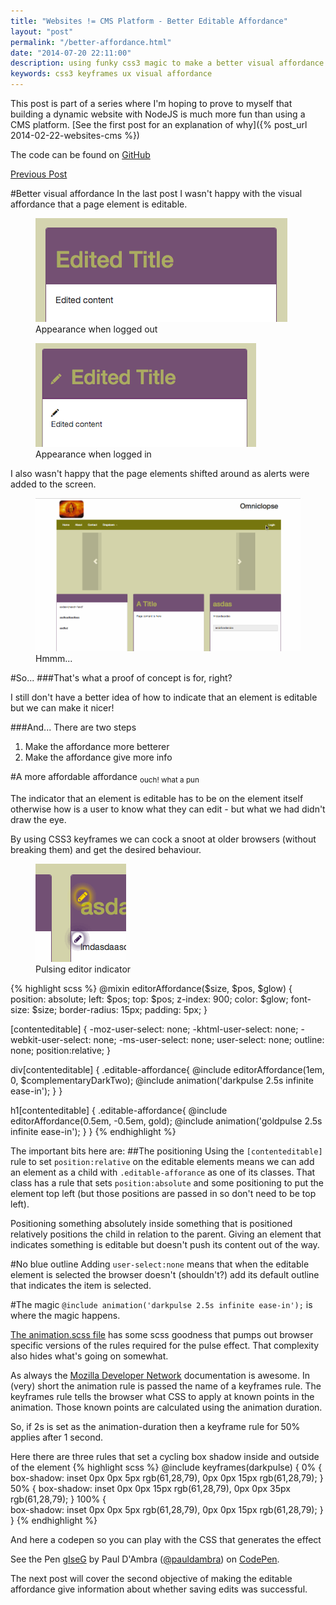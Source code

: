 ```yaml
--- 
title: "Websites != CMS Platform - Better Editable Affordance" 
layout: "post" 
permalink: "/better-affordance.html" 
date: "2014-07-20 22:11:00"
description: using funky css3 magic to make a better visual affordance
keywords: css3 keyframes ux visual affordance
---
```

This post is part of a series where I'm hoping to prove to myself that building a dynamic website with NodeJS is much more fun than using a CMS platform. [See the first post for an explanation of why]({% post_url 2014-02-22-websites-cms %})

The code can be found on [GitHub](https://github.com/pauldambra/omniclopse)

[Previous Post](/On-Page-Editing.html)

#Better visual affordance
In the last post I wasn't happy with the visual affordance that a page element is editable.

<figure>
	<img src="/images/affordance-loggedout.png" alt="editable sections for anonymous users" class="img-responsive img-thumbnail"/>
	<figcaption>Appearance when logged out</figcaption>
</figure>
<figure>
	<img src="/images/affordance-loggedin.png" alt="editable sections for anonymous users" class="img-responsive img-thumbnail"/>
	<figcaption>Appearance when logged in</figcaption>
</figure>

I also wasn't happy that the page elements shifted around as alerts were added to the screen.

<figure>
<img src="/images/editing.gif" alt="editing the page" class="img-responsive img-thumbnail"/>
<figcaption>Hmmm...</figcaption>
</figure>

#So...
###That's what a proof of concept is for, right?

I still don't have a better idea of how to indicate that an element is editable but we can make it nicer!

###And...
There are two steps 
<ol>
	<li>Make the affordance more betterer</li>
	<li>Make the affordance give more info</li>
</ol>

#A more affordable affordance 
<sub> ouch! what a pun</sub>

The indicator that an element is editable has to be on the element itself otherwise how is a user to know what they can edit - but what we had didn't draw the eye. 

By using CSS3 keyframes we can cock a snoot at older browsers (without breaking them) and get the desired behaviour.

<figure>
<img src="/images/pulse.gif" alt="pulsing affordance" class="img-responsive img-thumbnail"/>
<figcaption>Pulsing editor indicator</figcaption>
</figure>

{% highlight scss %}
@mixin editorAffordance($size, $pos, $glow) {
	position: absolute;
	left: $pos;
	top: $pos;
	z-index: 900;
	color: $glow;
	font-size: $size;
	border-radius: 15px;
	padding: 5px;
}

[contenteditable] {
	-moz-user-select: none;
	-khtml-user-select: none;
	-webkit-user-select: none;
	-ms-user-select: none;
	user-select: none;
	outline: none;
	position:relative;
}

div[contenteditable] {
	.editable-affordance{
    	@include editorAffordance(1em, 0, $complementaryDarkTwo);
    	@include animation('darkpulse 2.5s infinite ease-in');
	}
}

h1[contenteditable] {
	.editable-affordance{
    	@include editorAffordance(0.5em, -0.5em, gold);
    	@include animation('goldpulse 2.5s infinite ease-in');
	}
}
{% endhighlight %}

The important bits here are:
##The positioning
Using the `[contenteditable]` rule to set `position:relative` on the editable elements means we can add an element as a child with `.editable-afforance` as one of its classes. That class has a rule that sets `position:absolute` and some positioning to put the element top left (but those positions are passed in so don't need to be top left).

Positioning something absolutely inside something that is positioned relatively positions the child in relation to the parent. Giving an element that indicates something is editable but doesn't push its content out of the way. 

#No blue outline
Adding `user-select:none` means that when the editable element is selected the browser doesn't (shouldn't?) add its default outline that indicates the item is selected.

#The magic
`@include animation('darkpulse 2.5s infinite ease-in');` is where the magic happens.

[The animation.scss file](https://github.com/pauldambra/omniclopse/blob/1c99d8bd370132cad5c50ee6b0c97e5f4c9c4cdc/scss/animation.scss) has some scss goodness that pumps out browser specific versions of the rules required for the pulse effect. That complexity also hides what's going on somewhat.

As always the [Mozilla Developer Network](https://developer.mozilla.org/en-US/docs/Web/CSS/animation) documentation is awesome. In (very) short the animation rule is passed the name of a keyframes rule. The keyframes rule tells the browser what CSS to apply at known points in the animation. Those known points are calculated using the animation duration.

So, if 2s is set as the animation-duration then a keyframe rule for 50% applies after 1 second.

Here there are three rules that set a cycling box shadow inside and outside of the element 
{% highlight scss %}
@include keyframes(darkpulse) {
  0% { 
	box-shadow: inset 0px 0px 5px rgb(61,28,79),
		0px 0px 15px rgb(61,28,79); 
	}
  50% { 
  	box-shadow: inset 0px 0px 15px rgb(61,28,79), 
  		0px 0px 35px rgb(61,28,79); 
  }
  100% {  
  	box-shadow: inset 0px 0px 5px rgb(61,28,79), 
  		0px 0px 15px rgb(61,28,79); 
  	}
}
{% endhighlight %}

And here a codepen so you can play with the CSS that generates the effect
<p data-height="129" data-theme-id="7380" data-slug-hash="gIseG" data-default-tab="result" class='codepen'>See the Pen <a href='http://codepen.io/pauldambra/pen/gIseG/'>gIseG</a> by Paul D'Ambra (<a href='http://codepen.io/pauldambra'>@pauldambra</a>) on <a href='http://codepen.io'>CodePen</a>.</p>
<script async src="//codepen.io/assets/embed/ei.js"></script>

The next post will cover the second objective of making the editable affordance give information about whether saving edits was successful.